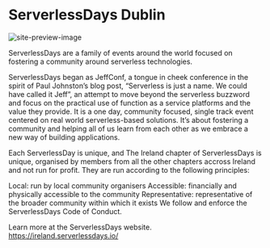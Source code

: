 # ServerlessDays Dublin

![site-preview-image](https://github.com/serverlessdays-dublin/serverlessdays-ireland-new/blob/main/public/site-preview-image.png)

ServerlessDays are a family of events around the world focused on fostering a community around serverless technologies.

ServerlessDays began as JeffConf, a tongue in cheek conference in the spirit of Paul Johnston’s blog post, “Serverless is just a name. We could have called it Jeff”, an attempt to move beyond the serverless buzzword and focus on the practical use of function as a service platforms and the value they provide. It is a one day, community focused, single track event centered on real world serverless-based solutions. It’s about fostering a community and helping all of us learn from each other as we embrace a new way of building applications.

Each ServerlessDay is unique, and The Ireland chapter of ServerlessDays is unique, organised by members from all the other chapters accross Ireland and not run for profit. They are run according to the following principles:

Local: run by local community organisers
Accessible: financially and physically accessible to the community
Representative: representative of the broader community within which it exists
We follow and enforce the ServerlessDays Code of Conduct.

Learn more at the ServerlessDays website. https://ireland.serverlessdays.io/

